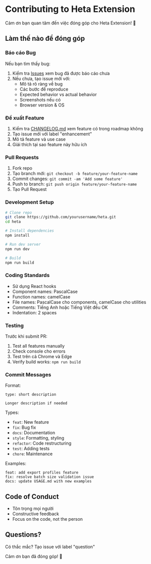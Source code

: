 # Contributing to Heta Extension

Cảm ơn bạn quan tâm đến việc đóng góp cho Heta Extension! 🎉

## Làm thế nào để đóng góp

### Báo cáo Bug

Nếu bạn tìm thấy bug:

1. Kiểm tra [Issues](../../issues) xem bug đã được báo cáo chưa
2. Nếu chưa, tạo issue mới với:
   - Mô tả rõ ràng về bug
   - Các bước để reproduce
   - Expected behavior vs actual behavior
   - Screenshots nếu có
   - Browser version & OS

### Đề xuất Feature

1. Kiểm tra [CHANGELOG.md](./CHANGELOG.md) xem feature có trong roadmap không
2. Tạo issue mới với label "enhancement"
3. Mô tả feature và use case
4. Giải thích tại sao feature này hữu ích

### Pull Requests

1. Fork repo
2. Tạo branch mới: `git checkout -b feature/your-feature-name`
3. Commit changes: `git commit -am 'Add some feature'`
4. Push to branch: `git push origin feature/your-feature-name`
5. Tạo Pull Request

### Development Setup

```bash
# Clone repo
git clone https://github.com/yourusername/heta.git
cd heta

# Install dependencies
npm install

# Run dev server
npm run dev

# Build
npm run build
```

### Coding Standards

- Sử dụng React hooks
- Component names: PascalCase
- Function names: camelCase
- File names: PascalCase cho components, camelCase cho utilities
- Comments: Tiếng Anh hoặc Tiếng Việt đều OK
- Indentation: 2 spaces

### Testing

Trước khi submit PR:

1. Test all features manually
2. Check console cho errors
3. Test trên cả Chrome và Edge
4. Verify build works: `npm run build`

### Commit Messages

Format:

```
type: short description

Longer description if needed
```

Types:

- `feat`: New feature
- `fix`: Bug fix
- `docs`: Documentation
- `style`: Formatting, styling
- `refactor`: Code restructuring
- `test`: Adding tests
- `chore`: Maintenance

Examples:

```
feat: add export profiles feature
fix: resolve batch size validation issue
docs: update USAGE.md with new examples
```

## Code of Conduct

- Tôn trọng mọi người
- Constructive feedback
- Focus on the code, not the person

## Questions?

Có thắc mắc? Tạo issue với label "question"

Cảm ơn bạn đã đóng góp! 🚀
